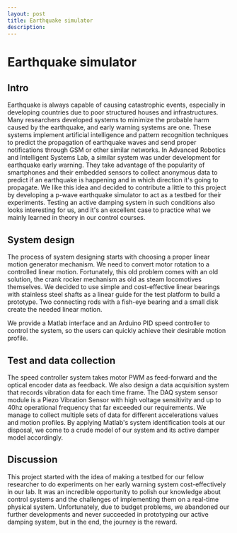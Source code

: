 ```yaml
---
layout: post
title: Earthquake simulator
description: 
---
```



# Earthquake simulator
## Intro
Earthquake is always capable of causing catastrophic events, especially in developing countries due to poor structured houses and infrastructures. Many researchers developed systems to minimize the probable harm caused by the earthquake, and early warning systems are one. These systems implement artificial intelligence and pattern recognition techniques to predict the propagation of earthquake waves and send proper notifications through GSM or other similar networks.
In Advanced Robotics and Intelligent Systems Lab, a similar system was under development for earthquake early warning. They take advantage of the popularity of smartphones and their embedded sensors to collect anonymous data to predict if an earthquake is happening and in which direction it's going to propagate.
We like this idea and decided to contribute a little to this project by developing a p-wave earthquake simulator to act as a testbed for their experiments. Testing an active damping system in such conditions also looks interesting for us, and it's an excellent case to practice what we mainly learned in theory in our control courses.

## System design
The process of system designing starts with choosing a proper linear motion generator mechanism. We need to convert motor rotation to a controlled linear motion. Fortunately, this old problem comes with an old solution, the crank rocker mechanism as old as steam locomotives themselves.
We decided to use simple and cost-effective linear bearings with stainless steel shafts as a linear guide for the test platform to build a prototype. Two connecting rods with a fish-eye bearing and a small disk create the needed linear motion.

We provide a Matlab interface and an Arduino PID speed controller to control the system, so the users can quickly achieve their desirable motion profile.

## Test and data collection
The speed controller system takes motor PWM as feed-forward and the optical encoder data as feedback. We also design a data acquisition system that records vibration data for each time frame. The DAQ system sensor module is a Piezo Vibration Sensor with high voltage sensitivity and up to 40hz operational frequency that far exceeded our requirements. We manage to collect multiple sets of data for different accelerations values and motion profiles. By applying Matlab's system identification tools at our disposal, we come to a crude model of our system and its active damper model accordingly.

## Discussion
This project started with the idea of making a testbed for our fellow researcher to do experiments on her early warning system cost-effectively in our lab. It was an incredible opportunity to polish our knowledge about control systems and the challenges of implementing them on a real-time physical system.
Unfortunately, due to budget problems, we abandoned our further developments and never succeeded in prototyping our active damping system, but in the end, the journey is the reward.

